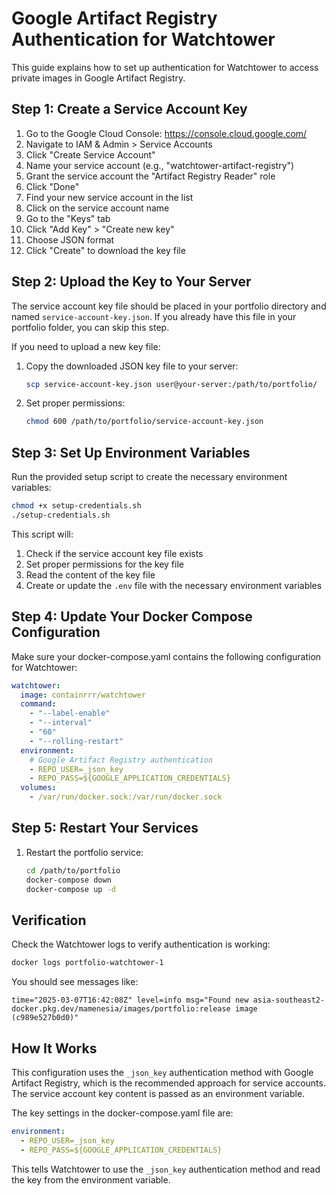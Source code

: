 # Google Artifact Registry Authentication for Watchtower

This guide explains how to set up authentication for Watchtower to access private images in Google Artifact Registry.

## Step 1: Create a Service Account Key

1. Go to the Google Cloud Console: https://console.cloud.google.com/
2. Navigate to IAM & Admin > Service Accounts
3. Click "Create Service Account"
4. Name your service account (e.g., "watchtower-artifact-registry")
5. Grant the service account the "Artifact Registry Reader" role
6. Click "Done"
7. Find your new service account in the list
8. Click on the service account name
9. Go to the "Keys" tab
10. Click "Add Key" > "Create new key"
11. Choose JSON format
12. Click "Create" to download the key file

## Step 2: Upload the Key to Your Server

The service account key file should be placed in your portfolio directory and named `service-account-key.json`. If you already have this file in your portfolio folder, you can skip this step.

If you need to upload a new key file:
1. Copy the downloaded JSON key file to your server:
   ```bash
   scp service-account-key.json user@your-server:/path/to/portfolio/
   ```
2. Set proper permissions:
   ```bash
   chmod 600 /path/to/portfolio/service-account-key.json
   ```

## Step 3: Set Up Environment Variables

Run the provided setup script to create the necessary environment variables:

```bash
chmod +x setup-credentials.sh
./setup-credentials.sh
```

This script will:
1. Check if the service account key file exists
2. Set proper permissions for the key file
3. Read the content of the key file
4. Create or update the `.env` file with the necessary environment variables

## Step 4: Update Your Docker Compose Configuration

Make sure your docker-compose.yaml contains the following configuration for Watchtower:

```yaml
watchtower:
  image: containrrr/watchtower
  command:
    - "--label-enable"
    - "--interval"
    - "60"
    - "--rolling-restart"
  environment:
    # Google Artifact Registry authentication
    - REPO_USER=_json_key
    - REPO_PASS=${GOOGLE_APPLICATION_CREDENTIALS}
  volumes:
    - /var/run/docker.sock:/var/run/docker.sock
```

## Step 5: Restart Your Services

1. Restart the portfolio service:
   ```bash
   cd /path/to/portfolio
   docker-compose down
   docker-compose up -d
   ```

## Verification

Check the Watchtower logs to verify authentication is working:
```bash
docker logs portfolio-watchtower-1
```

You should see messages like:
```
time="2025-03-07T16:42:08Z" level=info msg="Found new asia-southeast2-docker.pkg.dev/mamenesia/images/portfolio:release image (c989e527b0d0)"
```

## How It Works

This configuration uses the `_json_key` authentication method with Google Artifact Registry, which is the recommended approach for service accounts. The service account key content is passed as an environment variable.

The key settings in the docker-compose.yaml file are:

```yaml
environment:
  - REPO_USER=_json_key
  - REPO_PASS=${GOOGLE_APPLICATION_CREDENTIALS}
```

This tells Watchtower to use the `_json_key` authentication method and read the key from the environment variable.
